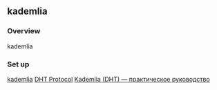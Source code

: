 ## kademlia


### Overview

kademlia

### Set up

[kademlia](https://en.wikipedia.org/wiki/Kademlia)
[DHT Protocol](http://www.bittorrent.org/beps/bep_0005.html)
[Kademlia (DHT) — практическое руководство](https://habr.com/ru/post/325528/)